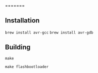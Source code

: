 =======
## Installation

   ```brew install avr-gcc```
   ```brew install avr-gdb```

## Building

   ```make```

   ```make flashbootloader```
